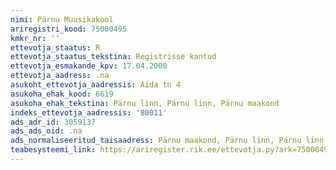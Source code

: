 ```yaml
---
nimi: Pärnu Muusikakool
ariregistri_kood: 75000495
kmkr_nr: ''
ettevotja_staatus: R
ettevotja_staatus_tekstina: Registrisse kantud
ettevotja_esmakande_kpv: 17.04.2000
ettevotja_aadress: .na
asukoht_ettevotja_aadressis: Aida tn 4
asukoha_ehak_kood: 6619
asukoha_ehak_tekstina: Pärnu linn, Pärnu linn, Pärnu maakond
indeks_ettevotja_aadressis: '80011'
ads_adr_id: 3059137
ads_ads_oid: .na
ads_normaliseeritud_taisaadress: Pärnu maakond, Pärnu linn, Pärnu linn, Aida tn 4
teabesysteemi_link: https://ariregister.rik.ee/ettevotja.py?ark=75000495&ref=rekvisiidid
---
```

